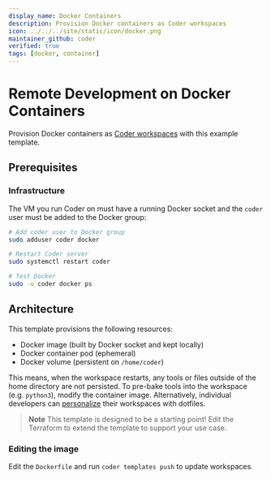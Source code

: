 ```yaml
---
display_name: Docker Containers
description: Provision Docker containers as Coder workspaces
icon: ../../../site/static/icon/docker.png
maintainer_github: coder
verified: true
tags: [docker, container]
---
```


# Remote Development on Docker Containers

Provision Docker containers as [Coder workspaces](https://coder.com/docs/coder-v2/latest) with this example template.

<!-- TODO: Add screenshot -->

## Prerequisites

### Infrastructure

The VM you run Coder on must have a running Docker socket and the `coder` user must be added to the Docker group:

```sh
# Add coder user to Docker group
sudo adduser coder docker

# Restart Coder server
sudo systemctl restart coder

# Test Docker
sudo -u coder docker ps
```

## Architecture

This template provisions the following resources:

- Docker image (built by Docker socket and kept locally)
- Docker container pod (ephemeral)
- Docker volume (persistent on `/home/coder`)

This means, when the workspace restarts, any tools or files outside of the home directory are not persisted. To pre-bake tools into the workspace (e.g. `python3`), modify the container image. Alternatively, individual developers can [personalize](https://coder.com/docs/v2/latest/dotfiles) their workspaces with dotfiles.

> **Note**
> This template is designed to be a starting point! Edit the Terraform to extend the template to support your use case.

### Editing the image

Edit the `Dockerfile` and run `coder templates push` to update workspaces.
